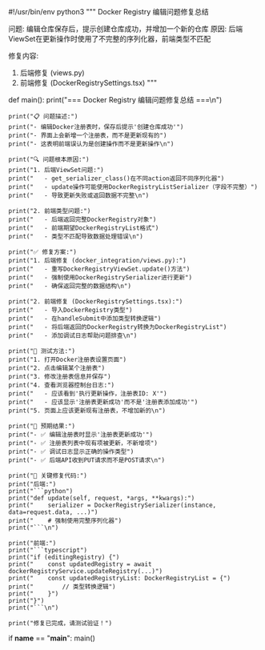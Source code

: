 #!/usr/bin/env python3
"""
Docker Registry 编辑问题修复总结

问题: 编辑仓库保存后，提示创建仓库成功，并增加一个新的仓库
原因: 后端ViewSet在更新操作时使用了不完整的序列化器，前端类型不匹配

修复内容:
1. 后端修复 (views.py)
2. 前端修复 (DockerRegistrySettings.tsx)
"""

def main():
    print("=== Docker Registry 编辑问题修复总结 ===\n")
    
    print("📋 问题描述:")
    print("- 编辑Docker注册表时，保存后提示'创建仓库成功'")
    print("- 界面上会新增一个注册表，而不是更新现有的")
    print("- 这表明前端误认为是创建操作而不是更新操作\n")
    
    print("🔍 问题根本原因:")
    print("1. 后端ViewSet问题:")
    print("   - get_serializer_class()在不同action返回不同序列化器")
    print("   - update操作可能使用DockerRegistryListSerializer（字段不完整）")
    print("   - 导致更新失败或返回数据不完整\n")
    
    print("2. 前端类型问题:")
    print("   - 后端返回完整DockerRegistry对象")
    print("   - 前端期望DockerRegistryList格式")
    print("   - 类型不匹配导致数据处理错误\n")
    
    print("✅ 修复方案:")
    print("1. 后端修复 (docker_integration/views.py):")
    print("   - 重写DockerRegistryViewSet.update()方法")
    print("   - 强制使用DockerRegistrySerializer进行更新")
    print("   - 确保返回完整的数据结构\n")
    
    print("2. 前端修复 (DockerRegistrySettings.tsx):")
    print("   - 导入DockerRegistry类型")
    print("   - 在handleSubmit中添加类型转换逻辑")
    print("   - 将后端返回的DockerRegistry转换为DockerRegistryList")
    print("   - 添加调试日志帮助问题排查\n")
    
    print("🧪 测试方法:")
    print("1. 打开Docker注册表设置页面")
    print("2. 点击编辑某个注册表")
    print("3. 修改注册表信息并保存")
    print("4. 查看浏览器控制台日志:")
    print("   - 应该看到'执行更新操作，注册表ID: X'")
    print("   - 应该显示'注册表更新成功'而不是'注册表添加成功'")
    print("5. 页面上应该更新现有注册表，不增加新的\n")
    
    print("🎯 预期结果:")
    print("- ✅ 编辑注册表时显示'注册表更新成功'")
    print("- ✅ 注册表列表中现有项被更新，不新增项")
    print("- ✅ 调试日志显示正确的操作类型")
    print("- ✅ 后端API收到PUT请求而不是POST请求\n")
    
    print("🔧 关键修复代码:")
    print("后端:")
    print("```python")
    print("def update(self, request, *args, **kwargs):")
    print("    serializer = DockerRegistrySerializer(instance, data=request.data, ...)")
    print("    # 强制使用完整序列化器")
    print("```\n")
    
    print("前端:")
    print("```typescript")
    print("if (editingRegistry) {")
    print("    const updatedRegistry = await dockerRegistryService.updateRegistry(...)")
    print("    const updatedRegistryList: DockerRegistryList = {")
    print("        // 类型转换逻辑")
    print("    }")
    print("}")
    print("```\n")
    
    print("修复已完成，请测试验证！")

if __name__ == "__main__":
    main()
